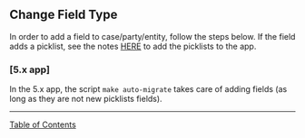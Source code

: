 ## Change Field Type

In order to add a field to case/party/entity, follow the steps below. If the field adds a picklist, see the notes [HERE](./change_field_type.md) to add the picklists to the app.

### [5.x app]
In the 5.x app, the script `make auto-migrate` takes care of adding fields (as long as they are not new picklists fields).


***
[Table of Contents](../README.md)
